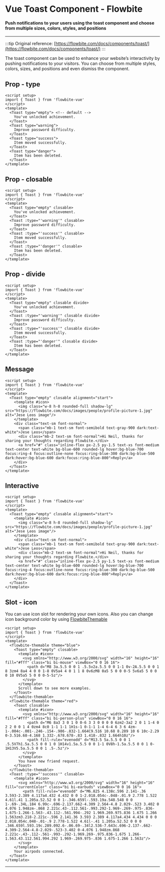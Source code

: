 <script setup>
import ToastTypeExample from './examples/ToastTypeExample.vue';
import ToastClosableExample from './examples/ToastClosableExample.vue';
import ToastIconExample from './examples/ToastIconExample.vue';
import ToastDivideExample from './examples/ToastDivideExample.vue';
import ToastMessageExample from './examples/ToastMessageExample.vue';
import ToastInteractiveExample from './examples/ToastInteractiveExample.vue'
</script>
# Vue Toast Component - Flowbite

#### Push notifications to your users using the toast component and choose from multiple sizes, colors, styles, and positions

---

:::tip
Original reference: [https://flowbite.com/docs/components/toast/](https://flowbite.com/docs/components/toast/)
:::

The toast component can be used to enhance your website’s interactivity by pushing notifications to your visitors. You can choose from multiple styles, colors, sizes, and positions and even dismiss the component.

## Prop - type

```vue
<script setup>
import { Toast } from 'flowbite-vue'
</script>
<template>
  <Toast type="empty"> <!-- default -->
    You've unlocked achievement.
  </Toast>
  <Toast type="warning">
    Improve password difficulty.
  </Toast>
  <Toast type="success">
    Item moved successfully.
  </Toast>
  <Toast type="danger">
    Item has been deleted.
  </Toast>
</template>
```

<ToastTypeExample />

## Prop - closable

```vue
<script setup>
import { Toast } from 'flowbite-vue'
</script>
<template>
  <Toast type="empty" closable>
    You've unlocked achievement.
  </Toast>
  <Toast :type="'warning'" closable>
    Improve password difficulty.
  </Toast>
  <Toast :type="'success'" closable>
    Item moved successfully.
  </Toast>
  <Toast :type="'danger'" closable>
    Item has been deleted.
  </Toast>
</template>
```

<ToastClosableExample />

## Prop - divide

```vue
<script setup>
import { Toast } from 'flowbite-vue'
</script>
<template>
  <Toast type="empty" closable divide>
    You've unlocked achievement.
  </Toast>
  <Toast :type="'warning'" closable divide>
    Improve password difficulty.
  </Toast>
  <Toast :type="'success'" closable divide>
    Item moved successfully.
  </Toast>
  <Toast :type="'danger'" closable divide>
    Item has been deleted.
  </Toast>
</template>
```

<ToastDivideExample />

## Message

```vue
<script setup>
import { Toast } from 'flowbite-vue'
</script>
<template>
  <Toast type="empty" closable alignment="start">
    <template #icon>
      <img class="w-8 h-8 rounded-full shadow-lg" src="https://flowbite.com/docs/images/people/profile-picture-1.jpg" alt="Jese Leos image"/>
    </template>
    <div class="text-sm font-normal">
      <span class="mb-1 text-sm font-semibold text-gray-900 dark:text-white">Jese Leos</span>
      <div class="mb-2 text-sm font-normal">Hi Neil, thanks for sharing your thoughts regarding Flowbite.</div>
      <a href="#" class="inline-flex px-2.5 py-1.5 text-xs font-medium text-center text-white bg-blue-600 rounded-lg hover:bg-blue-700 focus:ring-4 focus:outline-none focus:ring-blue-300 dark:bg-blue-500 dark:hover:bg-blue-600 dark:focus:ring-blue-800">Reply</a>
    </div>
  </Toast>
</template>
```

<ToastMessageExample />

## Interactive

```vue
<script setup>
import { Toast } from 'flowbite-vue'
</script>
<template>
  <Toast type="empty" closable alignment="start">
    <template #icon>
      <img class="w-8 h-8 rounded-full shadow-lg" src="https://flowbite.com/docs/images/people/profile-picture-1.jpg" alt="Jese Leos image"/>
    </template>
    <div class="text-sm font-normal">
      <span class="mb-1 text-sm font-semibold text-gray-900 dark:text-white">Jese Leos</span>
      <div class="mb-2 text-sm font-normal">Hi Neil, thanks for sharing your thoughts regarding Flowbite.</div>
      <a href="#" class="inline-flex px-2.5 py-1.5 text-xs font-medium text-center text-white bg-blue-600 rounded-lg hover:bg-blue-700 focus:ring-4 focus:outline-none focus:ring-blue-300 dark:bg-blue-500 dark:hover:bg-blue-600 dark:focus:ring-blue-800">Reply</a>
    </div>
  </Toast>
</template>
```

<ToastInteractiveExample />

## Slot - icon

You can use icon slot for rendering your own icons. Also you can change icon background color by using [FlowbiteThemable](/components/flowbiteThemable/flowbiteThemable.md)

```vue
<script setup>
import { Toast } from 'flowbite-vue'
</script>
<template>
  <flowbite-themable theme="blue">
    <Toast type="empty" closable>
      <template #icon>
        <svg xmlns="http://www.w3.org/2000/svg" width="16" height="16" fill="#fff" class="bi bi-mouse" viewBox="0 0 16 16">
          <path d="M8 3a.5.5 0 0 1 .5.5v2a.5.5 0 0 1-1 0v-2A.5.5 0 0 1 8 3zm4 8a4 4 0 0 1-8 0V5a4 4 0 1 1 8 0v6zM8 0a5 5 0 0 0-5 5v6a5 5 0 0 0 10 0V5a5 5 0 0 0-5-5z"/>
        </svg>
      </template>
      Scroll down to see more examples.
    </Toast>
  </flowbite-themable>
  <flowbite-themable theme="red">
    <Toast closable>
      <template #icon>
        <svg xmlns="http://www.w3.org/2000/svg" width="16" height="16" fill="#fff" class="bi bi-person-plus" viewBox="0 0 16 16">
          <path d="M6 8a3 3 0 1 0 0-6 3 3 0 0 0 0 6zm2-3a2 2 0 1 1-4 0 2 2 0 0 1 4 0zm4 8c0 1-1 1-1 1H1s-1 0-1-1 1-4 6-4 6 3 6 4zm-1-.004c-.001-.246-.154-.986-.832-1.664C9.516 10.68 8.289 10 6 10c-2.29 0-3.516.68-4.168 1.332-.678.678-.83 1.418-.832 1.664h10z"/>
          <path fill-rule="evenodd" d="M13.5 5a.5.5 0 0 1 .5.5V7h1.5a.5.5 0 0 1 0 1H14v1.5a.5.5 0 0 1-1 0V8h-1.5a.5.5 0 0 1 0-1H13V5.5a.5.5 0 0 1 .5-.5z"/>
        </svg>
      </template>
      You have new friend request.
    </Toast>
  </flowbite-themable>
  <Toast :type="'success'" closable>
    <template #icon>
      <svg xmlns="http://www.w3.org/2000/svg" width="16" height="16" fill="currentColor" class="bi bi-earbuds" viewBox="0 0 16 16">
        <path fill-rule="evenodd" d="M6.825 4.138c.596 2.141-.36 3.593-2.389 4.117a4.432 4.432 0 0 1-2.018.054c-.048-.01.9 2.778 1.522 4.61l.41 1.205a.52.52 0 0 1-.346.659l-.593.19a.548.548 0 0 1-.69-.34L.184 6.99c-.696-2.137.662-4.309 2.564-4.8 2.029-.523 3.402 0 4.076 1.948zm-.868 2.221c.43-.112.561-.993.292-1.969-.269-.975-.836-1.675-1.266-1.563-.43.112-.561.994-.292 1.969.269.975.836 1.675 1.266 1.563zm3.218-2.221c-.596 2.141.36 3.593 2.389 4.117a4.434 4.434 0 0 0 2.018.054c.048-.01-.9 2.778-1.522 4.61l-.41 1.205a.52.52 0 0 0 .346.659l.593.19c.289.092.6-.06.69-.34l2.536-7.643c.696-2.137-.662-4.309-2.564-4.8-2.029-.523-3.402 0-4.076 1.948zm.868 2.221c-.43-.112-.561-.993-.292-1.969.269-.975.836-1.675 1.266-1.563.43.112.561.994.292 1.969-.269.975-.836 1.675-1.266 1.563z"/>
      </svg>
    </template>
    Your airpods connected.
  </Toast>
</template>
```

<ToastIconExample />

---
